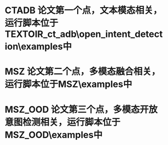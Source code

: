 # CTADB 论文第一个点，文本模态相关，运行脚本位于TEXTOIR_ct_adb\open_intent_detection\examples中

# MSZ 论文第二个点，多模态融合相关，运行脚本位于MSZ\examples中

# MSZ_OOD 论文第三个点，多模态开放意图检测相关，运行脚本位于MSZ_OOD\examples中
